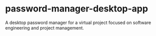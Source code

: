 # password-manager-desktop-app
A desktop password manager for a virtual project focused on software engineering and project management.
